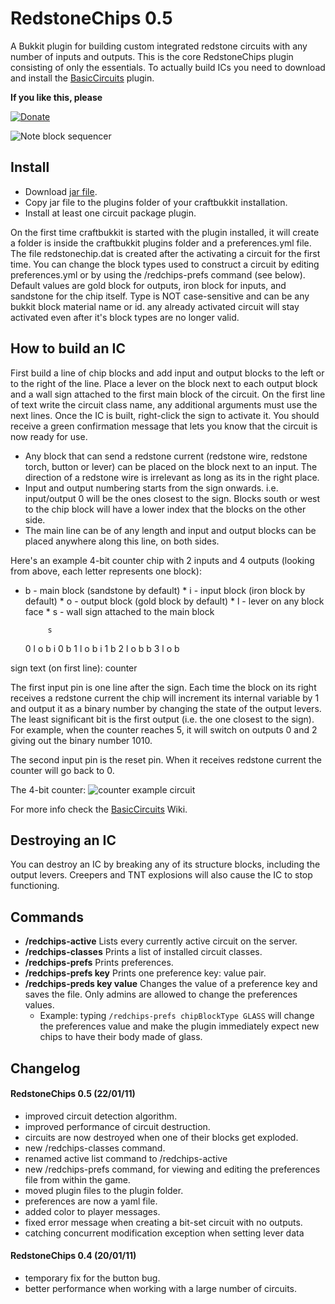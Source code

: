RedstoneChips 0.5
==================

A Bukkit plugin for building custom integrated redstone circuits with any number of inputs and outputs.
This is the core RedstoneChips plugin consisting of only the essentials.
To actually build ICs you need to download and install the [BasicCircuits](http://github.com/eisental/BasicCircuits) plugin.

__If you like this, please__

[![Donate](/eisental/RedstoneChips/raw/master/images/btn_donate_LG.gif")](http://sites.google.com/site/eisental/home/donate)

![Note block sequencer](/eisental/RedstoneChips/raw/master/images/above.jpg "Note block sequencer")

Install
--------
   * Download [jar file](/eisental/RedstoneChips/RedstoneChips-0.5.jar).
   * Copy jar file to the plugins folder of your craftbukkit installation.
   * Install at least one circuit package plugin.

On the first time craftbukkit is started with the plugin installed, it will create a folder is inside the craftbukkit plugins folder
and a preferences.yml file. The file redstonechip.dat is created after the activating a circuit for the first time.
You can change the block types used to construct a circuit by editing preferences.yml or by using the /redchips-prefs command (see below).
Default values are gold block for outputs, iron block for inputs, and sandstone for the chip itself.
Type is NOT case-sensitive and can be any bukkit block material name or id.
any already activated circuit will stay activated even after it's block types are no longer valid.

How to build an IC
-------------------
First build a line of chip blocks and add input and output blocks to the left or to the right of the line.
Place a lever on the block next to each output block and a wall sign attached to the first main block of the circuit.
On the first line of text write the circuit class name, any additional arguments must use the next lines.
Once the IC is built, right-click the sign to activate it. You should receive a green confirmation message that lets you know
that the circuit is now ready for use.

* Any block that can send a redstone current (redstone wire, redstone torch, button or lever) can be placed on the block next to an input.
  The direction of a redstone wire is irrelevant as long as its in the right place.
* Input and output numbering starts from the sign onwards. i.e. input/output 0 will be the ones closest to the sign.
  Blocks south or west to the chip block will have a lower index that the blocks on the other side.
* The main line can be of any length and input and output blocks can be placed anywhere along this line, on both sides.

Here's an example 4-bit counter chip with 2 inputs and 4 outputs (looking from above, each letter represents one block):
* b - main block (sandstone by default) * i - input block (iron block by default) * o - output block (gold block by default) * l - lever on any block face * s - wall sign attached to the main block

	       s
	0  l o b i  0
	       b
	1  l o b i  1
	       b
	2  l o b
	       b
	3  l o b


sign text (on first line):
	counter

The first input pin is one line after the sign. Each time the block on its right receives a redstone current the chip will increment
its internal variable by 1 and output it as a binary number by changing the state of the output levers. The least significant bit 
is the first output (i.e. the one closest to the sign). For example, when the counter reaches 5, it will switch on outputs 0 and 2 
giving out the binary number 1010. 

The second input pin is the reset pin. When it receives redstone current the counter will go back to 0.

The 4-bit counter:
![counter example circuit](/eisental/RedstoneChips/raw/master/images/counter.jpg)

For more info check the [BasicCircuits](https://github.com/eisental/BasicCircuits/wiki/BasicCircuits-) Wiki.

Destroying an IC
-----------------
You can destroy an IC by breaking any of its structure blocks, including the output levers.
Creepers and TNT explosions will also cause the IC to stop functioning.

Commands
---------
   * __/redchips-active__ Lists every currently active circuit on the server.
   * __/redchips-classes__ Prints a list of installed circuit classes.
   * __/redchips-prefs__ Prints preferences.
   * __/redchips-prefs key__ Prints one preference key: value pair.
   * __/redchips-preds key value__ Changes the value of a preference key and saves the file. Only admins are allowed to change the preferences values.
     - Example: typing <code>/redchips-prefs chipBlockType GLASS</code> will change the preferences value and make the plugin
            immediately expect new chips to have their body made of glass.

Changelog
----------
#### RedstoneChips 0.5 (22/01/11)
* improved circuit detection algorithm.
* improved performance of circuit destruction.
* circuits are now destroyed when one of their blocks get exploded.
* new /redchips-classes command.
* renamed active list command to /redchips-active
* new /redchips-prefs command, for viewing and editing the preferences file from within the game.    
* moved plugin files to the plugin folder.
* preferences are now a yaml file.
* added color to player messages.
* fixed error message when creating a bit-set circuit with no outputs.
* catching concurrent modification exception when setting lever data

#### RedstoneChips 0.4 (20/01/11)
* temporary fix for the button bug.
* better performance when working with a large number of circuits.



